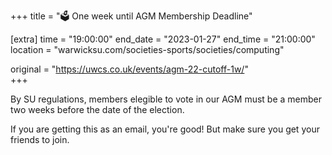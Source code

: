 +++
title = "🗳️ One week until AGM Membership Deadline"

[extra]
time = "19:00:00"
end_date = "2023-01-27"
end_time = "21:00:00"
location = "warwicksu.com/societies-sports/societies/computing"

original = "https://uwcs.co.uk/events/agm-22-cutoff-1w/"    
+++

By SU regulations, members elegible to vote in our AGM must be a member two weeks before the date of the election. 

If you are getting this as an email, you're good! But make sure you get your friends to join.
